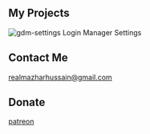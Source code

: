 ## My Projects

![gdm-settings](https://github.com/realmazharhussain/gdm-settings/raw/main/data/icons/scalable/apps/application_id.svg) Login Manager Settings

## Contact Me

realmazharhussain@gmail.com

## Donate

[patreon](https://patreon.com/mazharhussain)
